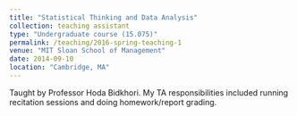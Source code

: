 ```yaml
---
title: "Statistical Thinking and Data Analysis"
collection: teaching assistant
type: "Undergraduate course (15.075)"
permalink: /teaching/2016-spring-teaching-1
venue: "MIT Sloan School of Management"
date: 2014-09-10
location: "Cambridge, MA"
---
```

Taught by Professor Hoda Bidkhori. My TA responsibilities included running recitation sessions and doing homework/report grading.
